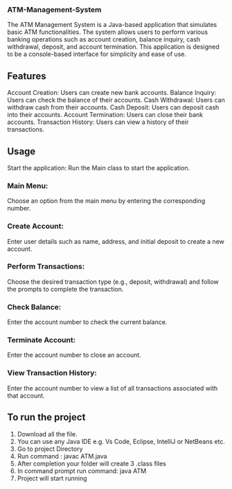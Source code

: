 ### ATM-Management-System
The ATM Management System is a Java-based application that simulates basic ATM functionalities. The system allows users to perform various banking operations such as account creation, balance inquiry, cash withdrawal, deposit, and account termination. This application is designed to be a console-based interface for simplicity and ease of use.

## Features
Account Creation: Users can create new bank accounts.
Balance Inquiry: Users can check the balance of their accounts.
Cash Withdrawal: Users can withdraw cash from their accounts.
Cash Deposit: Users can deposit cash into their accounts.
Account Termination: Users can close their bank accounts.
Transaction History: Users can view a history of their transactions.

## Usage
Start the application: Run the Main class to start the application.
### Main Menu:
Choose an option from the main menu by entering the corresponding number.
### Create Account:
Enter user details such as name, address, and initial deposit to create a new account.
### Perform Transactions:
Choose the desired transaction type (e.g., deposit, withdrawal) and follow the prompts to complete the transaction.
### Check Balance:
Enter the account number to check the current balance.
### Terminate Account:
Enter the account number to close an account.
### View Transaction History:
Enter the account number to view a list of all transactions associated with that account.

## To run the project

1. Download all the file.
2. You can use any Java IDE e.g. Vs Code, Eclipse, IntelliJ or NetBeans etc.
3. Go to project Directory
4. Run command : javac ATM.java
5. After completion your folder will create 3 .class files
6. In command prompt run command: java ATM
7. Project will start running
